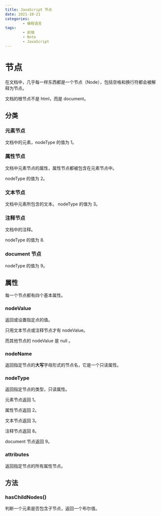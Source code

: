```yaml
---
title: JavaScript 节点
date: 2021-10-21
categories:
        - 编程语言
tags:
        - 前端
        - Note
        - JavaScript
---
```


# 节点

在文档中，几乎每一样东西都是一个节点（Node），包括空格和换行符都会被解释为节点。

文档的根节点不是 html，而是 document。

## 分类

### 元素节点

文档中的元素，nodeType 的值为 1。

### 属性节点

文档中元素节点的属性，属性节点都被包含在元素节点中。

nodeType 的值为 2。

### 文本节点

文档中元素所包含的文本。
nodeType 的值为 3。

### 注释节点

文档中的注释。

nodeType 的值为 8.

### document 节点

nodeType 的值为 9。

## 属性

每一个节点都有四个基本属性。

### nodeValue

返回或设置指定点的值。

只用文本节点或注释节点才有 nodeValue。

而其他节点的 nodeValue 是 null 。

### nodeName

返回指定节点的**大写**字母形式的节点名，它是一个只读属性。

### nodeType

返回指定节点的类型，只读属性。

元素节点返回 1。

属性节点返回 2。

文本节点返回 3。

注释节点返回 8。

document 节点返回 9。

### attributes

返回指定节点的所有属性节点。

## 方法

### hasChildNodes()

判断一个元素是否包含子节点，返回一个布尔值。

